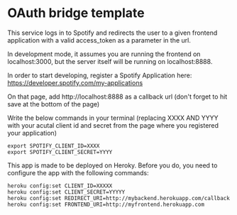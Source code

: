 # OAuth bridge template

This service logs in to Spotify and redirects the user to a given frontend application with a valid access_token as a parameter in the url.

In development mode, it assumes you are running the frontend on localhost:3000, but the server itself will be running on localhost:8888.

In order to start developing, register a Spotify Application here:
https://developer.spotify.com/my-applications

On that page, add http://localhost:8888 as a callback url (don't forget to hit save at the bottom of the page)

Write the below commands in your terminal (replacing XXXX AND YYYY with your acutal client id and secret from the page where you registered your application)

```
export SPOTIFY_CLIENT_ID=XXXX
export SPOTIFY_CLIENT_SECRET=YYYY
```


This app is made to be deployed on Heroky. Before you do, you need to configure the app with the following commands:

```
heroku config:set CLIENT_ID=XXXXX
heroku config:set CLIENT_SECRET=YYYYY
heroku config:set REDIRECT_URI=http://mybackend.herokuapp.com/callback
heroku config:set FRONTEND_URI=http://myfrontend.herokuapp.com
```

